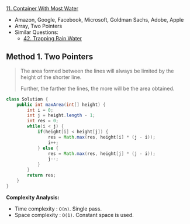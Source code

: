 [11. Container With Most Water](https://leetcode.com/problems/container-with-most-water/)

* Amazon, Google, Facebook, Microsoft, Goldman Sachs, Adobe, Apple
* Array, Two Pointers
* Similar Questions:
  * [42. Trapping Rain Water](https://leetcode.com/problems/trapping-rain-water/)



## Method 1. Two Pointers

> The area formed between the lines will always be limited by the height of the shorter line.
>
> Further, the farther the lines, the more will be the area obtained.

```java
class Solution {
    public int maxArea(int[] height) {
        int i = 0;
        int j = height.length - 1;
        int res = 0;
        while(i < j) {
            if(height[i] < height[j]) {
                res = Math.max(res, height[i] * (j - i));
                i++;
            } else {
                res = Math.max(res, height[j] * (j - i));
                j--;
            }
        }
        return res;
    }
}
```

**Complexity Analysis:**

- Time complexity : `O(n)`. Single pass.
- Space complexity : `O(1)`. Constant space is used.
